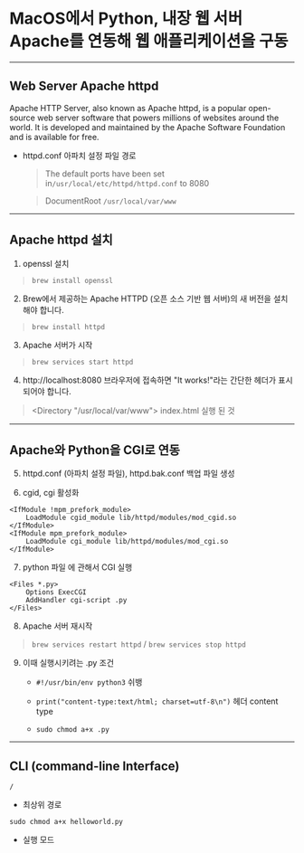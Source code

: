 #  MacOS에서 Python, 내장 웹 서버 Apache를 연동해 웹 애플리케이션을 구동

---


## Web Server Apache httpd

Apache HTTP Server, also known as Apache httpd, is a popular open-source web server software that powers millions of websites around the world. It is developed and maintained by the Apache Software Foundation and is available for free. 




- httpd.conf 아파치 설정 파일 경로

    > The default ports have been set in`/usr/local/etc/httpd/httpd.conf` to 8080

    > DocumentRoot `/usr/local/var/www`




---


## Apache httpd 설치

1. openssl 설치
> `brew install openssl`


2. Brew에서 제공하는 Apache HTTPD (오픈 소스 기반 웹 서버)의 새 버전을 설치해야 합니다.
> `brew install httpd`


3. Apache 서버가 시작
> `brew services start httpd`


4. http://localhost:8080 브라우저에 접속하면 "It works!"라는 간단한 헤더가 표시되어야 합니다.
> <Directory "/usr/local/var/www"> index.html 실행 된 것

---

##  Apache와 Python을 CGI로 연동


5. httpd.conf (아파치 설정 파일), httpd.bak.conf 백업 파일 생성


6. cgid, cgi 활성화
```
<IfModule !mpm_prefork_module>
	LoadModule cgid_module lib/httpd/modules/mod_cgid.so
</IfModule>
<IfModule mpm_prefork_module>
	LoadModule cgi_module lib/httpd/modules/mod_cgi.so
</IfModule>
```


7. python 파일 에 관해서 CGI 실행

```
<Files *.py>
    Options ExecCGI
    AddHandler cgi-script .py
</Files>

```


8. Apache 서버 재시작 
> `brew services restart httpd` / `brew services stop httpd`



9. 이때 실행시키려는 .py 조건
     - `#!/usr/bin/env python3` 쉬뱅
     
     - `print("content-type:text/html; charset=utf-8\n")` 헤더 content type
     
     - `sudo chmod a+x .py`
     
     

---

## CLI (command-line Interface)

`/`
- 최상위 경로


`sudo chmod a+x helloworld.py`
- 실행 모드

